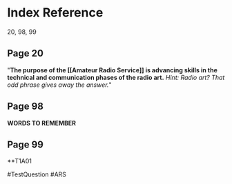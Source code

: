 # Index Reference
20, 98, 99

## Page 20
"**The purpose of the [[Amateur Radio Service]] is advancing skills in the technical and communication phases of the radio art.** *Hint: Radio art? That odd phrase gives away the answer.*"

## Page 98
**WORDS TO REMEMBER**

## Page 99
**T1A01

#TestQuestion 
#ARS